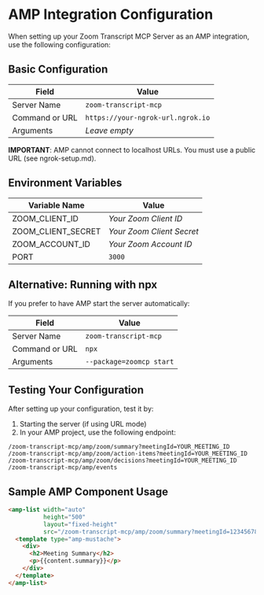 # AMP Integration Configuration

When setting up your Zoom Transcript MCP Server as an AMP integration, use the following configuration:

## Basic Configuration

| Field | Value |
|-------|-------|
| Server Name | `zoom-transcript-mcp` |
| Command or URL | `https://your-ngrok-url.ngrok.io` |
| Arguments | *Leave empty* |

**IMPORTANT**: AMP cannot connect to localhost URLs. You must use a public URL (see ngrok-setup.md).

## Environment Variables

| Variable Name | Value |
|--------------|-------|
| ZOOM_CLIENT_ID | *Your Zoom Client ID* |
| ZOOM_CLIENT_SECRET | *Your Zoom Client Secret* |
| ZOOM_ACCOUNT_ID | *Your Zoom Account ID* |
| PORT | `3000` |

## Alternative: Running with npx

If you prefer to have AMP start the server automatically:

| Field | Value |
|-------|-------|
| Server Name | `zoom-transcript-mcp` |
| Command or URL | `npx` |
| Arguments | `--package=zoomcp start` |

## Testing Your Configuration

After setting up your configuration, test it by:

1. Starting the server (if using URL mode)
2. In your AMP project, use the following endpoint:

```
/zoom-transcript-mcp/amp/zoom/summary?meetingId=YOUR_MEETING_ID
/zoom-transcript-mcp/amp/zoom/action-items?meetingId=YOUR_MEETING_ID
/zoom-transcript-mcp/amp/zoom/decisions?meetingId=YOUR_MEETING_ID
/zoom-transcript-mcp/amp/events
```

## Sample AMP Component Usage

```html
<amp-list width="auto"
          height="500"
          layout="fixed-height"
          src="/zoom-transcript-mcp/amp/zoom/summary?meetingId=123456789">
  <template type="amp-mustache">
    <div>
      <h2>Meeting Summary</h2>
      <p>{{content.summary}}</p>
    </div>
  </template>
</amp-list>
```
